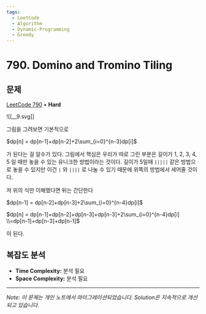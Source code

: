 ```yaml
---
tags:
  - LeetCode
  - Algorithm
  - Dynamic-Programming
  - Greedy
---
```


# 790. Domino and Tromino Tiling

## 문제

[LeetCode 790](https://leetcode.com/problems/domino-and-tromino-tiling/) • **Hard**

![[__9.svg]]

그림을 그려보면 기본적으로

$dp[n] = dp[n-1]+dp[n-2]+2\sum_{i=0}^{n-3}dp[i]$

가 된다는 걸 알수가 있다. 그림에서 핵심은 우리가 따로 그린 부분은 길이가 1, 2, 3, 4, 5 일 때만 놓을 수 있는 유니크한 방법이라는 것이다. 길이가 5일때 `|||||` 같은 방법으로 놓을 수 있지만 이건 `|` 와 `||||` 로 나눌 수 있기 때문에 위쪽의 방법에서 세어줄 것이다.

저 위의 식만 이해했다면 뒤는 간단한다

$dp[n-1] = dp[n-2]+dp[n-3]+2\sum_{i=0}^{n-4}dp[i]$

$dp[n] = dp[n-1]+dp[n-2]+dp[n-3]+dp[n-3]+2\sum_{i=0}^{n-4}dp[i] \\=dp[n-1]+dp[n-3]+dp[n-1]$

이 된다.

## 복잡도 분석

- **Time Complexity:** 분석 필요
- **Space Complexity:** 분석 필요

---

*Note: 이 문제는 개인 노트에서 마이그레이션되었습니다. Solution은 지속적으로 개선되고 있습니다.*
